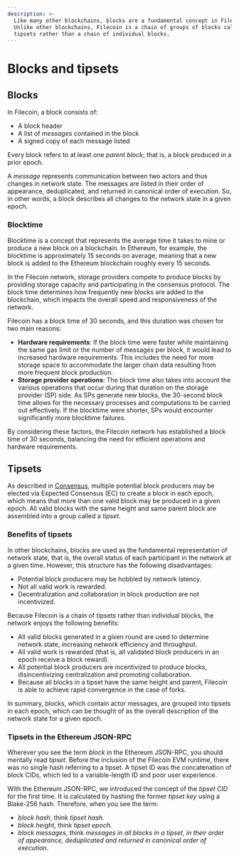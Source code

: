 ```yaml
---
description: >-
  Like many other blockchains, blocks are a fundamental concept in Filecoin.
  Unlike other blockchains, Filecoin is a chain of groups of blocks called
  tipsets rather than a chain of individual blocks.
---
```


# Blocks and tipsets

## Blocks

In Filecoin, a block consists of:

* A block header
* A list of _messages_ contained in the block
* A signed copy of each message listed

Every block refers to at least one _parent block_; that is, a block produced in a prior epoch.

A _message_ represents communication between two actors and thus changes in network state. The messages are listed in their order of appearance, deduplicated, and returned in canonical order of execution. So, in other words, a block describes all changes to the network state in a given epoch.

### Blocktime

Blocktime is a concept that represents the average time it takes to mine or produce a new block on a blockchain. In Ethereum, for example, the blocktime is approximately 15 seconds on average, meaning that a new block is added to the Ethereum blockchain roughly every 15 seconds.

In the Filecoin network, storage providers compete to produce blocks by providing storage capacity and participating in the consensus protocol. The block time determines how frequently new blocks are added to the blockchain, which impacts the overall speed and responsiveness of the network.

Filecoin has a block time of 30 seconds, and this duration was chosen for two main reasons:

* **Hardware requirements**: If the block time were faster while maintaining the same gas limit or the number of messages per block, it would lead to increased hardware requirements. This includes the need for more storage space to accommodate the larger chain data resulting from more frequent block production.
* **Storage provider operations**: The block time also takes into account the various operations that occur during that duration on the storage provider (SP) side. As SPs generate new blocks, the 30-second block time allows for the necessary processes and computations to be carried out effectively. If the blocktime were shorter, SPs would encounter significantly more blocktime failures.

By considering these factors, the Filecoin network has established a block time of 30 seconds, balancing the need for efficient operations and hardware requirements.

## Tipsets

As described in [Consensus](consensus.md), multiple potential block producers may be elected via Expected Consensus (EC) to create a block in each epoch, which means that more than one valid block may be produced in a given epoch. All valid blocks with the same height and same parent block are assembled into a group called a _tipset_.

### Benefits of tipsets

In other blockchains, blocks are used as the fundamental representation of network state, that is, the overall status of each participant in the network at a given time. However, this structure has the following disadvantages:

* Potential block producers may be hobbled by network latency.
* Not all valid work is rewarded.
* Decentralization and collaboration in block production are not incentivized.

Because Filecoin is a chain of tipsets rather than individual blocks, the network enjoys the following benefits:

* All valid blocks generated in a given round are used to determine network state, increasing network efficiency and throughput.
* All valid work is rewarded (that is, all validated block producers in an epoch receive a block reward).
* All potential block producers are incentivized to produce blocks, disincentivizing centralization and promoting collaboration.
* Because all blocks in a tipset have the same height and parent, Filecoin is able to achieve rapid convergence in the case of forks.

In summary, blocks, which contain actor messages, are grouped into tipsets in each epoch, which can be thought of as the overall description of the network state for a given epoch.

### Tipsets in the Ethereum JSON-RPC

Wherever you see the term _block_ in the Ethereum JSON-RPC, you should mentally read _tipset_. Before the inclusion of the Filecoin EVM runtime, there was no single hash referring to a tipset. A tipset ID was the concatenation of block CIDs, which led to a variable-length ID and poor user experience.

With the Ethereum JSON-RPC, we introduced the concept of the _tipset CID_ for the first time. It is calculated by hashing the former _tipset key_ using a Blake-256 hash. Therefore, when you see the term:

* _block hash_, think _tipset hash_.
* _block height_, think _tipset epoch_.
* _block messages_, think _messages in all blocks in a tipset, in their order of appearance, deduplicated and returned in canonical order of execution_.
